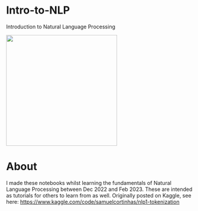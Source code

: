# Intro-to-NLP

Introduction to Natural Language Processing

<img src="https://i.postimg.cc/Qx0fLKtJ/lang-pic.jpg" width=300>

# About

I made these notebooks whilst learning the fundamentals of Natural Language Processing between Dec 2022 and Feb 2023. These are intended as tutorials for others to learn from as well. Originally posted on Kaggle, see here: https://www.kaggle.com/code/samuelcortinhas/nlp1-tokenization
